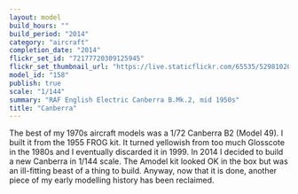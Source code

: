 ```yaml
---
layout: model
build_hours: ""
build_period: "2014"
category: "aircraft"
completion_date: "2014"
flickr_set_id: "72177720309125945"
flickr_set_thumbnail_url: "https://live.staticflickr.com/65535/52981020877_4b00354881_m.jpg"
model_id: "158"
publish: true
scale: "1/144"
summary: "RAF English Electric Canberra B.Mk.2, mid 1950s"
title: "Canberra"
---
```


The best of my 1970s aircraft models was a 1/72 Canberra B2 (Model 49). I built it from the 1955 FROG kit. It turned yellowish from too much Glosscote in the 1980s and I eventually discarded it in 1999. In 2014 I decided to build a new Canberra in 1/144 scale. The Amodel kit looked OK in the box but was an ill-fitting beast of a thing to build. Anyway, now that it is done, another piece of my early modelling history has been reclaimed.
